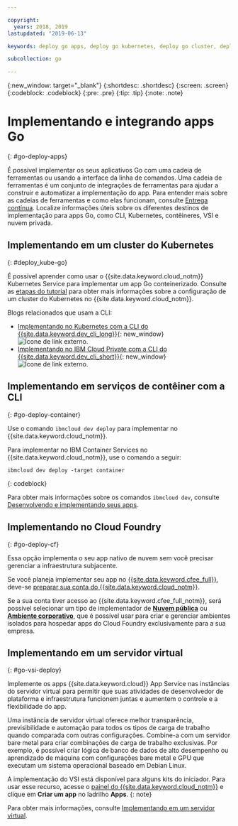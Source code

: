 ```yaml
---

copyright:
  years: 2018, 2019
lastupdated: "2019-06-13"

keywords: deploy go apps, deploy go kubernetes, deploy go cluster, deploy go cli, deploy go cloud foundry, go deploy virtual

subcollection: go

---
```


{:new_window: target="_blank"}
{:shortdesc: .shortdesc}
{:screen: .screen}
{:codeblock: .codeblock}
{:pre: .pre}
{:tip: .tip}
{:note: .note}

# Implementando e integrando apps Go
{: #go-deploy-apps}

É possível implementar os seus aplicativos Go com uma cadeia de ferramentas ou usando a interface da linha de comandos. Uma cadeia de ferramentas é um conjunto de integrações de ferramentas para ajudar a construir e automatizar a implementação do app. Para entender mais sobre as cadeias de ferramentas e como elas funcionam, consulte [Entrega contínua](/docs/services/ContinuousDelivery?topic=ContinuousDelivery-getting-started). Localize informações úteis sobre os diferentes destinos de implementação para apps Go, como CLI, Kubernetes, contêineres, VSI e nuvem privada.

## Implementando em um cluster do Kubernetes
{: #deploy_kube-go}

É possível aprender como usar o {{site.data.keyword.cloud_notm}} Kubernetes Service para implementar um app Go conteinerizado. Consulte as [etapas do tutorial](/docs/containers?topic=containers-cs_cluster_tutorial) para obter mais informações sobre a configuração de um cluster do Kubernetes no {{site.data.keyword.cloud_notm}}.

Blogs relacionados que usam a CLI:
* [Implementando no Kubernetes com a CLI do {{site.data.keyword.dev_cli_long}}](https://www.ibm.com/blogs/cloud-archive/2017/09/deploying-kubernetes-ibm-cloud-ibm-cloud-developer-tools-cli/){: new_window} ![Ícone de link externo](../icons/launch-glyph.svg "Ícone de link externo").
* [Implementando no IBM Cloud Private com a CLI do {{site.data.keyword.dev_cli_short}}](https://www.ibm.com/cloud/blog/deploying-ibm-cloud-private-ibm-cloud-developer-tools-cli){: new_window} ![Ícone de link externo](../icons/launch-glyph.svg "Ícone de link externo").

## Implementando em serviços de contêiner com a CLI
{: #go-deploy-container}

Use o comando `ibmcloud dev deploy` para implementar no {{site.data.keyword.cloud_notm}}. 

Para implementar no IBM Container Services no {{site.data.keyword.cloud_notm}}, use o comando a seguir:
```
ibmcloud dev deploy -target container 
```
{: codeblock}

Para obter mais informações sobre os comandos `ibmcloud dev`, consulte [Desenvolvendo e implementando seus apps](/docs/cli?topic=cloud-cli-getting-started).

## Implementando no Cloud Foundry
{: #go-deploy-cf}

Essa opção implementa o seu app nativo de nuvem sem você precisar gerenciar a infraestrutura subjacente.

Se você planeja implementar seu app no [{{site.data.keyword.cfee_full}}](/docs/cloud-foundry?topic=cloud-foundry-about), deve-se [preparar sua conta do {{site.data.keyword.cloud_notm}}](/docs/cloud-foundry?topic=cloud-foundry-prepare).

Se a sua conta tiver acesso ao {{site.data.keyword.cfee_full_notm}}, será possível selecionar um tipo de implementador de **[Nuvem pública](/docs/cloud-foundry-public?topic=cloud-foundry-public-about-cf)** ou **[Ambiente corporativo](/docs/cloud-foundry-public?topic=cloud-foundry-public-cfee)**, que é possível usar para criar e gerenciar ambientes isolados para hospedar apps do Cloud Foundry exclusivamente para a sua empresa.

## Implementando em um servidor virtual
{: #go-vsi-deploy}

Implemente os apps {{site.data.keyword.cloud}} App Service nas instâncias do servidor virtual para permitir que suas atividades de desenvolvedor de plataforma e infraestrutura funcionem juntas e aumentem o controle e a flexibilidade do app.

Uma instância de servidor virtual oferece melhor transparência, previsibilidade e automação para todos os tipos de carga de trabalho quando comparada com outras configurações. Combine-a com um servidor bare metal para criar combinações de carga de trabalho exclusivas. Por exemplo, é possível criar lógica de banco de dados de alto desempenho ou aprendizado de máquina com configurações bare metal e GPU que executam um sistema operacional baseado em Debian Linux.

  A implementação do VSI está disponível para alguns kits do iniciador. Para usar esse recurso, acesse o [painel do {{site.data.keyword.cloud_notm}}](https://{DomainName}) e clique em **Criar um app** no ladrilho **Apps**.
  {: note}

Para obter mais informações, consulte [Implementando em um servidor virtual](/docs/vsi?topic=virtual-servers-deploying-to-a-virtual-server).

